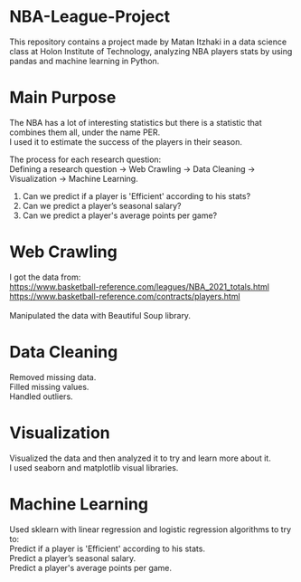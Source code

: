 # NBA-League-Project

This repository contains a project made by Matan Itzhaki in a data science class at Holon Institute of Technology, analyzing NBA players stats by using pandas and machine learning in Python.</br>

# Main Purpose
The NBA has a lot of interesting statistics but there is a statistic that combines them all, under the name PER.</br>
I used it to estimate the success of the players in their season.</br>

The process for each research question:</br>
Defining a research question -> Web Crawling -> Data Cleaning -> Visualization -> Machine Learning.

1. Can we predict if a player is 'Efficient' according to his stats?
2. Can we predict a player’s seasonal salary?
3. Can we predict a player's average points per game?

# Web Crawling
I got the data from:</br>
https://www.basketball-reference.com/leagues/NBA_2021_totals.html</br>
https://www.basketball-reference.com/contracts/players.html</br>
</br>
Manipulated the data with Beautiful Soup library.

# Data Cleaning
Removed missing data.</br>
Filled missing values.</br>
Handled outliers.</br>

# Visualization
Visualized the data and then analyzed it to try and learn more about it.</br>
I used seaborn and matplotlib visual libraries.

# Machine Learning
Used sklearn with linear regression and logistic regression algorithms to try to:</br>
Predict if a player is 'Efficient' according to his stats.</br>
Predict a player’s seasonal salary.</br>
Predict a player's average points per game.</br>
